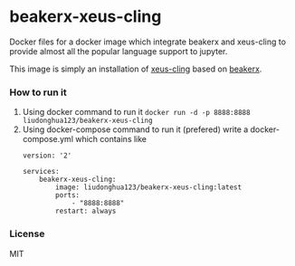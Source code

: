 # beakerx-xeus-cling

Docker files for a docker image which integrate beakerx and xeus-cling to provide almost all the popular language support to jupyter. 

This image is simply an installation of [xeus-cling](https://github.com/QuantStack/xeus-cling) based on [beakerx](https://github.com/twosigma/beakerx).

### How to run it

1. Using docker command to run it
    `docker run -d -p 8888:8888 liudonghua123/beakerx-xeus-cling`
2. Using docker-compose command to run it (prefered)
    write a docker-compose.yml which contains like
    ```
	version: '2'

	services:
	    beakerx-xeus-cling:
	        image: liudonghua123/beakerx-xeus-cling:latest
	        ports:
	            - "8888:8888"
	        restart: always
    ```

### License

MIT
